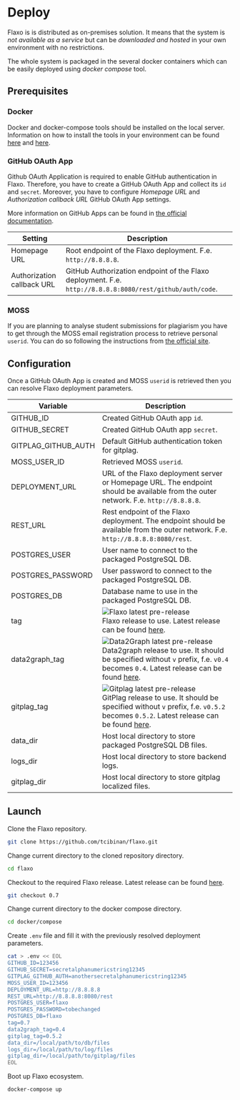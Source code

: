# Deploy

Flaxo is is distributed as on-premises solution. 
It means that the system is *not available as a service* but can be *downloaded and hosted* in your own environment 
with no restrictions.

The whole system is packaged in the several docker containers which can be easily deployed using *docker compose* tool.

## Prerequisites

### Docker

Docker and docker-compose tools should be installed on the local server. 
Information on how to install the tools in your environment can be found [here](https://docs.docker.com/install/) and 
[here](https://docs.docker.com/compose/install/).

### GitHub OAuth App

Github OAuth Application is required to enable GitHub authentication in Flaxo. 
Therefore, you have to create a GitHub OAuth App and collect its `id` and `secret`. 
Moreover, you have to configure *Homepage URL* and *Authorization callback URL* GitHub OAuth App settings. 

More information on GitHub Apps can be found in 
[the official documentation](https://developer.github.com/apps/about-apps/).

| Setting | Description |
|---------|-------------|
| Homepage URL | Root endpoint of the Flaxo deployment. F.e. `http://8.8.8.8`. |
| Authorization callback URL | GitHub Authorization endpoint of the Flaxo deployment. F.e. `http://8.8.8.8:8080/rest/github/auth/code`. |

### MOSS

If you are planning to analyse student submissions for plagiarism you have to get through the MOSS email registration 
process to retrieve personal `userid`. 
You can do so following the instructions from [the official site](https://theory.stanford.edu/~aiken/moss/).

## Configuration

Once a GitHub OAuth App is created and MOSS `userid` is retrieved then you can resolve Flaxo deployment parameters.

| Variable | Description |
|----------|-------------|
| GITHUB_ID | Created GitHub OAuth app `id`. |
| GITHUB_SECRET | Created GitHub OAuth app `secret`. |
| GITPLAG_GITHUB_AUTH | Default GitHub authentication token for gitplag. |
| MOSS_USER_ID | Retrieved MOSS `userid`. |
| DEPLOYMENT_URL | URL of the Flaxo deployment server or Homepage URL. The endpoint should be available from the outer network.  F.e. `http://8.8.8.8`. |
| REST_URL | Rest endpoint of the Flaxo deployment. The endpoint should be available from the outer network.  F.e. `http://8.8.8.8:8080/rest`. |
| POSTGRES_USER | User name to connect to the packaged PostgreSQL DB. |
| POSTGRES_PASSWORD | User password to connect to the packaged PostgreSQL DB. |
| POSTGRES_DB | Database name to use in the packaged PostgreSQL DB. |
| tag | ![Flaxo latest pre-release](https://img.shields.io/github/release-pre/tcibinan/flaxo.svg?label=pre-release) <br> Flaxo release to use. Latest release can be found [here](https://github.com/tcibinan/flaxo/releases). |
| data2graph_tag | ![Data2Graph latest pre-release](https://img.shields.io/github/release-pre/tcibinan/data2graph.svg?label=pre-release) <br> Data2graph release to use. It should be specified without `v` prefix, f.e. `v0.4` becomes `0.4`. Latest release can be found [here](https://github.com/tcibinan/data2graph/releases). |
| gitplag_tag | ![Gitplag latest pre-release](https://img.shields.io/github/release-pre/gitplag/gitplag.svg?label=pre-release) <br> GitPlag release to use. It should be specified without `v` prefix, f.e. `v0.5.2` becomes `0.5.2`. Latest release can be found [here](https://github.com/gitplag/gitplag/releases).
| data_dir | Host local directory to store packaged PostgreSQL DB files. |
| logs_dir | Host local directory to store backend logs. |
| gitplag_dir | Host local directory to store gitplag localized files. |

## Launch

Clone the Flaxo repository.

```bash
git clone https://github.com/tcibinan/flaxo.git
```

Change current directory to the cloned repository directory.
 
```bash
cd flaxo
```

Checkout to the required Flaxo release. 
Latest release can be found [here](https://github.com/tcibinan/flaxo/releases).

```bash
git checkout 0.7
```

Change current directory to the docker compose directory.

```bash
cd docker/compose
```

Create `.env` file and fill it with the previously resolved deployment parameters.

```bash
cat > .env << EOL
GITHUB_ID=123456
GITHUB_SECRET=secretalphanumericstring12345
GITPLAG_GITHUB_AUTH=anothersecretalphanumericstring12345
MOSS_USER_ID=123456
DEPLOYMENT_URL=http://8.8.8.8
REST_URL=http://8.8.8.8:8080/rest
POSTGRES_USER=flaxo
POSTGRES_PASSWORD=tobechanged
POSTGRES_DB=flaxo
tag=0.7
data2graph_tag=0.4
gitplag_tag=0.5.2
data_dir=/local/path/to/db/files
logs_dir=/local/path/to/log/files
gitplag_dir=/local/path/to/gitplag/files
EOL
```

Boot up Flaxo ecosystem.

```bash
docker-compose up
```
